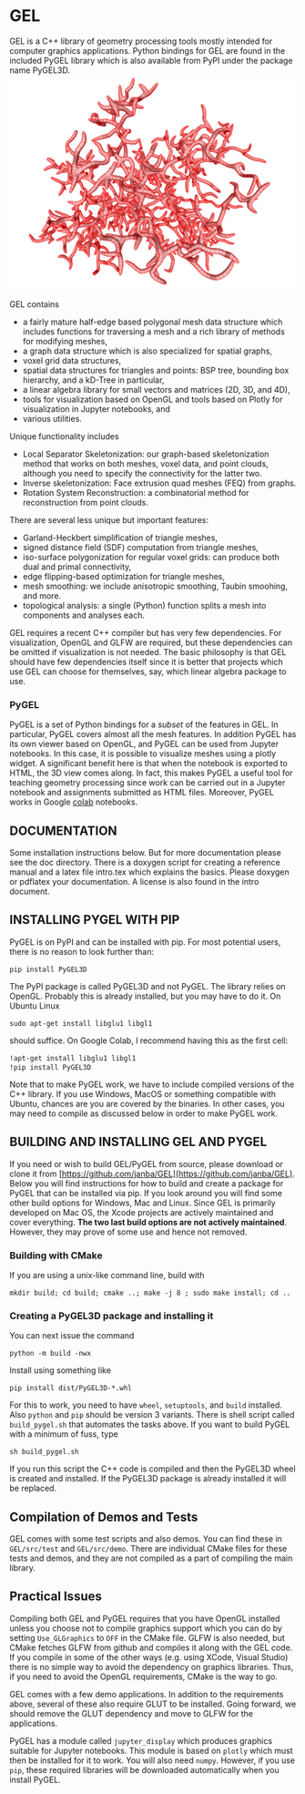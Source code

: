 # GEL
GEL is a C++ library of geometry processing tools mostly intended for computer graphics applications. Python bindings for GEL are found in the included PyGEL library which is also available from PyPI under the package name PyGEL3D.
![inverse skeletonized structure created using diffusion limited aggregation](./doc/teaser.png)

GEL contains 
- a fairly mature half-edge based polygonal mesh data structure which includes functions for traversing a mesh and a rich library of methods for modifying meshes, 
- a graph data structure which is also specialized for spatial graphs,
- voxel grid data structures, 
- spatial data structures for triangles and points: BSP tree, bounding box hierarchy, and a kD-Tree in particular, 
- a linear algebra library for small vectors and matrices (2D, 3D, and 4D),
- tools for visualization based on OpenGL and tools based on Plotly for visualization in Jupyter notebooks, and
- various utilities.

Unique functionality includes
- Local Separator Skeletonization: our graph-based skeletonization method that works on both meshes, voxel data, and point clouds, although you need to specify the connectivity for the latter two.
- Inverse skeletonization: Face extrusion quad meshes (FEQ) from graphs.
- Rotation System Reconstruction: a combinatorial method for reconstruction from point clouds.

There are several less unique but important features:
- Garland-Heckbert simplification of triangle meshes, 
- signed distance field (SDF) computation from triangle meshes, 
- iso-surface polygonization for regular voxel grids: can produce both dual and primal connectivity, 
- edge flipping-based optimization for triangle meshes, 
- mesh smoothing: we include anisotropic smoothing, Taubin smoohing, and more.
- topological analysis: a single (Python) function splits a mesh into components and analyses each.

GEL requires a recent C++ compiler but has very few dependencies. For visualization, OpenGL and GLFW are required, but these dependencies can be omitted if visualization is not needed. The basic philosophy is that GEL should have few dependencies itself since it is better that projects which use GEL can choose for themselves, say, which linear algebra package to use. 

### PyGEL
PyGEL is a set of Python bindings for a _subset_ of the features in GEL. In particular, PyGEL covers almost all the mesh features. In addition PyGEL has its own viewer based on OpenGL, and PyGEL can be used from Jupyter notebooks. In this case, it is possible to visualize meshes using a plotly widget. A significant benefit here is that when the notebook is exported to HTML, the 3D view comes along. In fact, this makes PyGEL a useful tool for teaching geometry processing since work can be carried out in a Jupyter notebook and assignments submitted as HTML files. Moreover, PyGEL works in Google [colab](https://colab.research.google.com) notebooks.

## DOCUMENTATION
Some installation instructions below. But for more documentation please see the doc directory. There is a doxygen script for creating a reference manual and a latex file intro.tex which explains the basics. Please doxygen or pdflatex your documentation. A license is also found in the intro document.

## INSTALLING PYGEL WITH PIP

PyGEL is on PyPI and can be installed with pip. For most potential users, there is no reason to look further than:
```
pip install PyGEL3D
```
The PyPI package is called PyGEL3D and not PyGEL. The library relies on OpenGL. Probably this is already installed, but you may have to do it. On Ubuntu Linux 
```
sudo apt-get install libglu1 libgl1
```
should suffice. On Google Colab, I recommend having this as the first cell:
```
!apt-get install libglu1 libgl1
!pip install PyGEL3D
```
Note that to make PyGEL work, we have to include compiled versions of the C++ library. If you use Windows, MacOS or something compatible with Ubuntu, chances are you are covered by the binaries. In other cases, you may need to compile as discussed below in order to make PyGEL work.

## BUILDING AND INSTALLING GEL AND PYGEL

If you need or wish to build GEL/PyGEL from source, please download or clone it from [https://github.com/janba/GEL](https://github.com/janba/GEL). Below you will find instructions for how to build and create a package for PyGEL that can be installed via pip. If you look around you will find some other build options for Windows, Mac and Linux. Since GEL is primarily developed on Mac OS, the Xcode projects are actively maintained and cover everything. **The two last build options are not actively maintained**. However, they may prove of some use and hence not removed.

### Building with CMake
If you are using a unix-like command line, build with
```
mkdir build; cd build; cmake ..; make -j 8 ; sudo make install; cd ..
```
### Creating a PyGEL3D package and installing it
You can next issue the command
```
python -m build -nwx
```
Install using something like
```
pip install dist/PyGEL3D-*.whl
```
For this to work, you need to have `wheel`, `setuptools`, and `build` installed. Also `python` and `pip` should be version 3 variants. There is shell script called `build_pygel.sh` that automates the tasks above. If you want to build PyGEL with a minimum of fuss, type 
```
sh build_pygel.sh
```
If you run this script the C++ code is compiled and then the PyGEL3D wheel is created and installed. If the PyGEL3D package is already installed it will be replaced.

## Compilation of Demos and Tests

GEL comes with some test scripts and also demos. You can find these in `GEL/src/test` and `GEL/src/demo`. There are individual CMake files for these tests and demos, and they are not compiled as a part of compiling the main library.

## Practical Issues
Compiling both GEL and PyGEL requires that you have OpenGL installed unless you choose not to compile graphics support which you can do by setting `Use_GLGraphics` to `OFF` in the CMake file. GLFW is also needed, but CMake fetches GLFW from github and compiles it along with the GEL code. If you compile in some of the other ways (e.g. using XCode, Visual Studio) there is no simple way to avoid the dependency on graphics libraries. Thus, if you need to avoid the OpenGL requirements, CMake is the way to go.

GEL comes with a few demo applications. In addition to the requirements above, several of these also require GLUT to be installed. Going forward, we should remove the GLUT dependency and move to GLFW for the applications.

PyGEL has a module called `jupyter_display` which produces graphics suitable for Jupyter notebooks. This module is based on `plotly` which must then be installed for it to work. You will also need `numpy`. However, if you use `pip`, these required libraries will be downloaded automatically when you install PyGEL.

